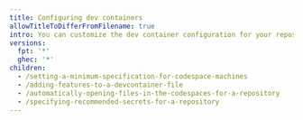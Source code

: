 ```yaml
---
title: Configuring dev containers
allowTitleToDifferFromFilename: true
intro: You can customize the dev container configuration for your repository.
versions:
  fpt: '*'
  ghec: '*'
children:
  - /setting-a-minimum-specification-for-codespace-machines
  - /adding-features-to-a-devcontainer-file
  - /automatically-opening-files-in-the-codespaces-for-a-repository
  - /specifying-recommended-secrets-for-a-repository
---
```


